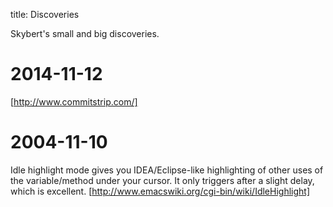 title: Discoveries

Skybert's small and big discoveries.

# 2014-11-12
[http://www.commitstrip.com/]

# 2004-11-10
Idle highlight mode gives you IDEA/Eclipse-like highlighting of other
uses of the variable/method under your cursor. It only triggers after
a slight delay, which is excellent.
[http://www.emacswiki.org/cgi-bin/wiki/IdleHighlight]


